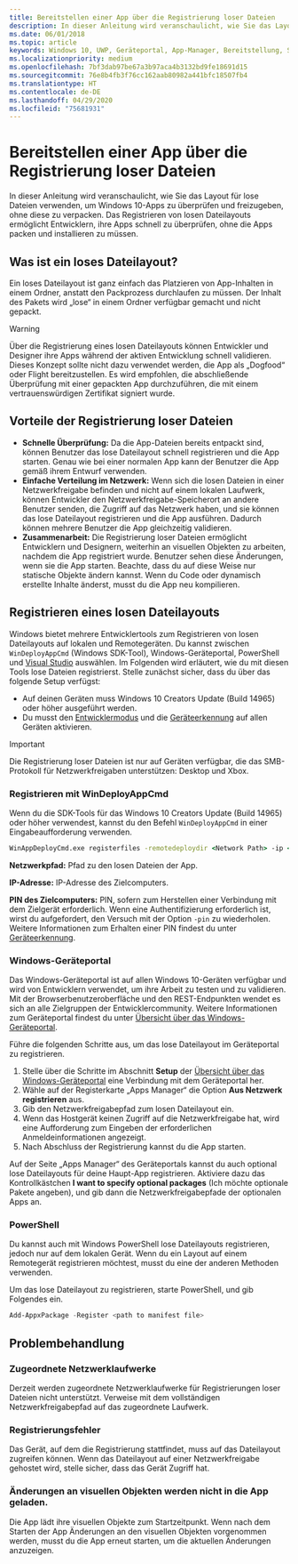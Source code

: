 ```yaml
---
title: Bereitstellen einer App über die Registrierung loser Dateien
description: In dieser Anleitung wird veranschaulicht, wie Sie das Layout für lose Dateien verwenden, um Windows 10-Apps zu überprüfen und freizugeben, ohne diese zu verpacken.
ms.date: 06/01/2018
ms.topic: article
keywords: Windows 10, UWP, Geräteportal, App-Manager, Bereitstellung, SDK
ms.localizationpriority: medium
ms.openlocfilehash: 7bf3dab97be67a3b97aca4b3132bd9fe18691d15
ms.sourcegitcommit: 76e8b4fb3f76cc162aab80982a441bfc18507fb4
ms.translationtype: HT
ms.contentlocale: de-DE
ms.lasthandoff: 04/29/2020
ms.locfileid: "75681931"
---
```

# <a name="deploy-an-app-through-loose-file-registration"></a>Bereitstellen einer App über die Registrierung loser Dateien 

In dieser Anleitung wird veranschaulicht, wie Sie das Layout für lose Dateien verwenden, um Windows 10-Apps zu überprüfen und freizugeben, ohne diese zu verpacken. Das Registrieren von losen Dateilayouts ermöglicht Entwicklern, ihre Apps schnell zu überprüfen, ohne die Apps packen und installieren zu müssen. 

## <a name="what-is-a-loose-file-layout"></a>Was ist ein loses Dateilayout?

Ein loses Dateilayout ist ganz einfach das Platzieren von App-Inhalten in einem Ordner, anstatt den Packprozess durchlaufen zu müssen. Der Inhalt des Pakets wird „lose“ in einem Ordner verfügbar gemacht und nicht gepackt. 

> [!WARNING]
> Über die Registrierung eines losen Dateilayouts können Entwickler und Designer ihre Apps während der aktiven Entwicklung schnell validieren. Dieses Konzept sollte nicht dazu verwendet werden, die App als „Dogfood“ oder Flight bereitzustellen. Es wird empfohlen, die abschließende Überprüfung mit einer gepackten App durchzuführen, die mit einem vertrauenswürdigen Zertifikat signiert wurde. 

## <a name="advantages-of-loose-file-registration"></a>Vorteile der Registrierung loser Dateien

- **Schnelle Überprüfung:** Da die App-Dateien bereits entpackt sind, können Benutzer das lose Dateilayout schnell registrieren und die App starten. Genau wie bei einer normalen App kann der Benutzer die App gemäß ihrem Entwurf verwenden. 
- **Einfache Verteilung im Netzwerk:** Wenn sich die losen Dateien in einer Netzwerkfreigabe befinden und nicht auf einem lokalen Laufwerk, können Entwickler den Netzwerkfreigabe-Speicherort an andere Benutzer senden, die Zugriff auf das Netzwerk haben, und sie können das lose Dateilayout registrieren und die App ausführen. Dadurch können mehrere Benutzer die App gleichzeitig validieren. 
- **Zusammenarbeit:** Die Registrierung loser Dateien ermöglicht Entwicklern und Designern, weiterhin an visuellen Objekten zu arbeiten, nachdem die App registriert wurde. Benutzer sehen diese Änderungen, wenn sie die App starten. Beachte, dass du auf diese Weise nur statische Objekte ändern kannst. Wenn du Code oder dynamisch erstellte Inhalte änderst, musst du die App neu kompilieren.

## <a name="how-to-register-a-loose-file-layout"></a>Registrieren eines losen Dateilayouts

Windows bietet mehrere Entwicklertools zum Registrieren von losen Dateilayouts auf lokalen und Remotegeräten. Du kannst zwischen `WinDeployAppCmd` (Windows SDK-Tool), Windows-Geräteportal, PowerShell und [Visual Studio](https://docs.microsoft.com/windows/uwp/debug-test-perf/deploying-and-debugging-uwp-apps#register-layout-from-network) auswählen. Im Folgenden wird erläutert, wie du mit diesen Tools lose Dateien registrierst. Stelle zunächst sicher, dass du über das folgende Setup verfügst:

- Auf deinen Geräten muss Windows 10 Creators Update (Build 14965) oder höher ausgeführt werden.
- Du musst den [Entwicklermodus](https://docs.microsoft.com/windows/uwp/get-started/enable-your-device-for-development) und die [Geräteerkennung](https://docs.microsoft.com/windows/uwp/get-started/enable-your-device-for-development#device-discovery) auf allen Geräten aktivieren.

> [!IMPORTANT]
> Die Registrierung loser Dateien ist nur auf Geräten verfügbar, die das SMB-Protokoll für Netzwerkfreigaben unterstützen: Desktop und Xbox. 

### <a name="register-with-windeployappcmd"></a>Registrieren mit WinDeployAppCmd

Wenn du die SDK-Tools für das Windows 10 Creators Update (Build 14965) oder höher verwendest, kannst du den Befehl `WinDeployAppCmd` in einer Eingabeaufforderung verwenden.

```cmd
WinAppDeployCmd.exe registerfiles -remotedeploydir <Network Path> -ip <IP Address> -pin <target machine PIN>
```

**Netzwerkpfad:** Pfad zu den losen Dateien der App.

**IP-Adresse:** IP-Adresse des Zielcomputers.

**PIN des Zielcomputers:** PIN, sofern zum Herstellen einer Verbindung mit dem Zielgerät erforderlich. Wenn eine Authentifizierung erforderlich ist, wirst du aufgefordert, den Versuch mit der Option `-pin` zu wiederholen. Weitere Informationen zum Erhalten einer PIN findest du unter [Geräteerkennung](https://docs.microsoft.com/windows/uwp/get-started/enable-your-device-for-development#device-discovery).

### <a name="windows-device-portal"></a>Windows-Geräteportal

Das Windows-Geräteportal ist auf allen Windows 10-Geräten verfügbar und wird von Entwicklern verwendet, um ihre Arbeit zu testen und zu validieren. Mit der Browserbenutzeroberfläche und den REST-Endpunkten wendet es sich an alle Zielgruppen der Entwicklercommunity. Weitere Informationen zum Geräteportal findest du unter [Übersicht über das Windows-Geräteportal](device-portal.md).

Führe die folgenden Schritte aus, um das lose Dateilayout im Geräteportal zu registrieren.

1. Stelle über die Schritte im Abschnitt **Setup** der [Übersicht über das Windows-Geräteportal](device-portal.md) eine Verbindung mit dem Geräteportal her.
1. Wähle auf der Registerkarte „Apps Manager“ die Option **Aus Netzwerk registrieren** aus.
1. Gib den Netzwerkfreigabepfad zum losen Dateilayout ein. 
1. Wenn das Hostgerät keinen Zugriff auf die Netzwerkfreigabe hat, wird eine Aufforderung zum Eingeben der erforderlichen Anmeldeinformationen angezeigt.
1. Nach Abschluss der Registrierung kannst du die App starten.

Auf der Seite „Apps Manager“ des Geräteportals kannst du auch optional lose Dateilayouts für deine Haupt-App registrieren. Aktiviere dazu das Kontrollkästchen **I want to specify optional packages** (Ich möchte optionale Pakete angeben), und gib dann die Netzwerkfreigabepfade der optionalen Apps an. 

### <a name="powershell"></a>PowerShell 

Du kannst auch mit Windows PowerShell lose Dateilayouts registrieren, jedoch nur auf dem lokalen Gerät. Wenn du ein Layout auf einem Remotegerät registrieren möchtest, musst du eine der anderen Methoden verwenden. 

Um das lose Dateilayout zu registrieren, starte PowerShell, und gib Folgendes ein.

```PowerShell
Add-AppxPackage -Register <path to manifest file>
```

## <a name="troubleshooting"></a>Problembehandlung

### <a name="mapped-network-drives"></a>Zugeordnete Netzwerklaufwerke
Derzeit werden zugeordnete Netzwerklaufwerke für Registrierungen loser Dateien nicht unterstützt. Verweise mit dem vollständigen Netzwerkfreigabepfad auf das zugeordnete Laufwerk.

### <a name="registration-failure"></a>Registrierungsfehler
Das Gerät, auf dem die Registrierung stattfindet, muss auf das Dateilayout zugreifen können. Wenn das Dateilayout auf einer Netzwerkfreigabe gehostet wird, stelle sicher, dass das Gerät Zugriff hat. 

### <a name="modifications-to-visual-assets-arent-being-loaded-in-the-app"></a>Änderungen an visuellen Objekten werden nicht in die App geladen. 
Die App lädt ihre visuellen Objekte zum Startzeitpunkt. Wenn nach dem Starten der App Änderungen an den visuellen Objekten vorgenommen werden, musst du die App erneut starten, um die aktuellen Änderungen anzuzeigen.
